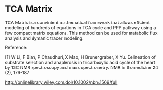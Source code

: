 # TCA Matrix

TCA Matrix is a convinient mathematical framework that allows effcient modeling of hundreds of equations in TCA cycle and PPP pathway using a few compact matrix equations. This method can be used for matabolic flux analysis and dymanic tracer modeling.

Reference: 

[1] W Li, F Bian, P Chaudhuri, X Mao, H Brunengraber, X Yu. Delineation of substrate selection and anaplerosis in tricarboxylic acid cycle of the heart by 13C NMR spectroscopy and mass spectrometry. NMR in Biomedicine 24 (2), 176-187

http://onlinelibrary.wiley.com/doi/10.1002/nbm.1569/full

